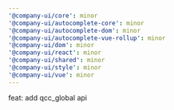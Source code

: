 ```yaml
---
'@company-ui/core': minor
'@company-ui/autocomplete-core': minor
'@company-ui/autocomplete-dom': minor
'@company-ui/autocomplete-vue-rollup': minor
'@company-ui/dom': minor
'@company-ui/react': minor
'@company-ui/shared': minor
'@company-ui/style': minor
'@company-ui/vue': minor
---
```


feat: add qcc_global api
